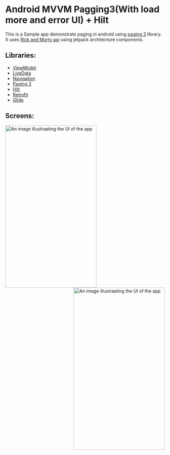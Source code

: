 # Android MVVM Pagging3(With load more and error UI) + Hilt 
This is a Sample app demonstrate paging in android using [paging 3](https://developer.android.com/topic/libraries/architecture/paging/v3-overview) library. It uses [Rick and Morty api](https://rickandmortyapi.com) using jetpack architecture components.

## Libraries:
* <a href="https://developer.android.com/topic/libraries/architecture/viewmodel">ViewModel</a>
* <a href="https://developer.android.com/topic/libraries/architecture/livedata">LiveData</a>
* <a href="https://developer.android.com/topic/libraries/architecture/navigation.html">Navigation</a>
* <a href="https://developer.android.com/topic/libraries/architecture/paging/v3-overview">Paging 3</a>
* <a href="https://developer.android.com/training/dependency-injection/hilt-android">Hilt</a>
* <a href="https://square.github.io/retrofit/">Retrofit</a>
* <a href="https://bumptech.github.io/glide/">Glide</a>

## Screens:
<img align="left" src="https://github.com/Pravin-Divraniya/mvvm-hilt-paging-kotlin/blob/feature-di-hilt/screenshots/Screenshot_1596525522.png" alt="An image illustraating the UI of the app" width="288" height="512"/>
<img align="center" src="https://github.com/Pravin-Divraniya/mvvm-hilt-paging-kotlin/blob/feature-di-hilt/screenshots/Screenshot_1596525582.png" alt="An image illustraating the UI of the app" width="288" height="512" style="display: inline; float: right"/>
